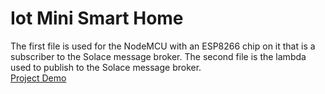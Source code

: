 # Iot Mini Smart Home
The first file is used for the NodeMCU with an ESP8266 chip on it that is a subscriber to the Solace message broker.
The second file is the lambda used to publish to the Solace message broker. 
<br>[Project Demo](https://youtu.be/qJ8RFFVu5CA)
